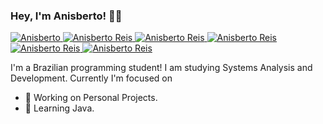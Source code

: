 ### Hey, I'm Anisberto! 👋🏾
<a href="https://www.linkedin.com/in/anisberto/">
    <img alt="Anisberto" src="https://camo.githubusercontent.com/e8b2fb68680bc3190303933e9cb234c90944c13fc47adbf50b035ba3f891efc5/68747470733a2f2f696d672e736869656c64732e696f2f62616467652f2d4c696e6b6564496e2d626c75653f7374796c653d666c61742d737175617265266c6f676f3d4c696e6b6564696e266c6f676f436f6c6f723d7768697465266c696e6b3d68747470733a2f2f7777772e6c696e6b6564696e2e636f6d2f696e2f636c6f7564736f6e2f" alt="Linkedin Badge" data-canonical-src="https://img.shields.io/badge/-LinkedIn-blue?style=flat-square&amp;logo=Linkedin&amp;logoColor=white&amp;link=https://www.linkedin.com/in/anisberto/" style="max-width:100%;">
</a>
<a href="https://github.com/anisberto">
    <img alt="Anisberto Reis" src="https://img.shields.io/github/followers/anisberto?style=social">
</a>
<a href="https://twitter.com/AnisbertoKing">
    <img alt="Anisberto Reis" src="https://img.shields.io/twitter/url?style=social&url=https%3A%2F%2Ftwitter.com%2FAnisbertoKing">
</a>
<a href="https://www.instagram.com/anisberto_reis/">
    <img alt="Anisberto Reis" src="https://img.shields.io/badge/Anisberto-Instagran-critical">
</a>
<a href="mailto:anisbertoos@gmail.com?subject=Questions" title="Email-Anisberto">
    <img alt="Anisberto Reis" src="https://img.shields.io/badge/Anisberto-Email-red">
</a>
<a href="mailto:anisberto_reis@hotmail.com.com?subject=Questions" title="Email-Anisberto">
    <img alt="Anisberto Reis" src="https://img.shields.io/badge/Anisberto-Email-blue">
</a>

I'm a Brazilian programming student! I am studying Systems Analysis and Development.
Currently I'm focused on

- 🔭 Working on Personal Projects.
- 🌱 Learning Java.
